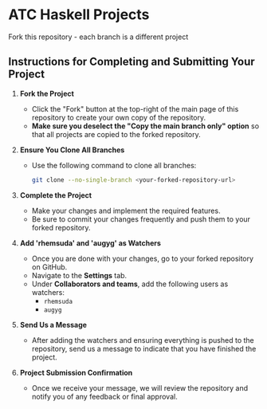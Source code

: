 # ATC Haskell Projects
Fork this repository - each branch is a different project

## Instructions for Completing and Submitting Your Project

1. **Fork the Project**
   - Click the "Fork" button at the top-right of the main page of this repository to create your own copy of the repository.
   - **Make sure you deselect the "Copy the main branch only" option** so that all projects are copied to the forked repository.

3. **Ensure You Clone All Branches**
   - Use the following command to clone all branches:
     ```bash
     git clone --no-single-branch <your-forked-repository-url>
     ```

4. **Complete the Project**
   - Make your changes and implement the required features.
   - Be sure to commit your changes frequently and push them to your forked repository.

5. **Add 'rhemsuda' and 'augyg' as Watchers**
   - Once you are done with your changes, go to your forked repository on GitHub.
   - Navigate to the **Settings** tab.
   - Under **Collaborators and teams**, add the following users as watchers:
     - `rhemsuda`
     - `augyg`

6. **Send Us a Message**
   - After adding the watchers and ensuring everything is pushed to the repository, send us a message to indicate that you have finished the project.

7. **Project Submission Confirmation**
   - Once we receive your message, we will review the repository and notify you of any feedback or final approval.

